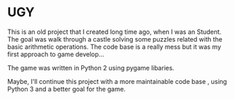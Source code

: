 # UGY

This is an old project that I created long time ago, when I was an
Student. The goal was walk through a castle solving some puzzles
related with the basic arithmetic operations. The code base is a really
mess but it was my first approach to game develop...

The game was written in Python 2 using pygame libaries.

Maybe, I'll continue this project with a more maintainable code base
, using Python 3 and a better goal for the game.
